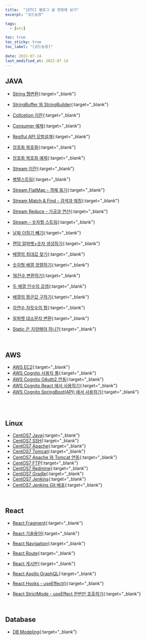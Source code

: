 ```yaml
---
title:  "[ETC] 블로그 글 한방에 보기"
excerpt: "코드농장"

tags:
  - [etc]

toc: true
toc_sticky: true
toc_label: "[코드농장]"
 
date: 2022-07-14
last_modified_at: 2022-07-14
---
```


## JAVA

- [String 형변환](https://ymkmoon.github.io/Java-17-String-Conversion/){:target="_blank"}
- [StringBuffer 와 StringBuilder](https://ymkmoon.github.io/Java-16-StringBuffer-StringBuilder/){:target="_blank"}

- [Collcetion 이란](https://ymkmoon.github.io/Java-03-Collection/){:target="_blank"}
- [Consumer 예제](https://ymkmoon.github.io/Java-03-Collection/){:target="_blank"}
- [Restful API 모범설계](https://ymkmoon.github.io/Java-06-Rest-API/){:target="_blank"}
- [암호화 복호화](https://ymkmoon.github.io/Java-07-Encryption/){:target="_blank"}
- [암호화 복호화 예제](https://ymkmoon.github.io/Java-08-Encryption-Example/){:target="_blank"}

- [Stream 이란](https://ymkmoon.github.io/Java-09-Stream/){:target="_blank"}
- [병렬스트림](https://ymkmoon.github.io/Java-10-Parallel-Stream/){:target="_blank"}
- [Stream FlatMap - 객체 묶기](https://ymkmoon.github.io/Java-11-Stream-FlatMap/){:target="_blank"}
- [Stream Match & Find - 검색과 매칭](https://ymkmoon.github.io/Java-12-Stream-Match-Find/){:target="_blank"}
- [Stream Reduce - 가공과 연산](https://ymkmoon.github.io/Java-13-Stream-Reduce/){:target="_blank"}
- [Stream - 숫자형 스트림](https://ymkmoon.github.io/Java-14-Stream-Numeric/){:target="_blank"}

- [날짜 더하기 빼기](https://ymkmoon.github.io/Java-18-Date-Conversion/){:target="_blank"}
- [랜덤 알파벳+숫자 생성하기](https://ymkmoon.github.io/Java-19-Random-String/){:target="_blank"}
- [배열의 최대값 찾기](https://ymkmoon.github.io/Java-20-Maximum-Of-Array/){:target="_blank"}
- [숫자형 배열 정렬하기](https://ymkmoon.github.io/Java-21-Array-Sort/){:target="_blank"}
- [16진수 변환하기](https://ymkmoon.github.io/Java-22-Demical-To-Hex/){:target="_blank"}
- [두 배열 인수의 곱셈](https://ymkmoon.github.io/Java-23-Array-Multiplication/){:target="_blank"}
- [배열의 평균값 구하기](https://ymkmoon.github.io/Java-24-Array-Average/){:target="_blank"}
- [자연수 자릿수의 합](https://ymkmoon.github.io/Java-25-Sum-Of-Digest/){:target="_blank"}
- [알파벳 대소문자 변환](https://ymkmoon.github.io/Java-25-Sum-Of-Digest/){:target="_blank"}

- [Static 은 지양해야 하나?](https://ymkmoon.github.io/Java-15-Static/){:target="_blank"}

<br>

## AWS

- [AWS EC2](https://ymkmoon.github.io/Aws-01-Ec2/){:target="_blank"}
- [AWS Cognito 사용자 풀](https://ymkmoon.github.io/Aws-02-Cognito/){:target="_blank"}
- [AWS Cognito OAuth2 연동](https://ymkmoon.github.io/Aws-03-Cognito-OAuth2/){:target="_blank"}
- [AWS Cognito React 에서 사용하기](https://ymkmoon.github.io/Aws-04-Cognito-React/){:target="_blank"}
- [AWS Cognito SpringBoot(API) 에서 사용하기](https://ymkmoon.github.io/Springboot-01-Cognito/){:target="_blank"}

<br>
<br>

## Linux

- [CentOS7 Java](https://ymkmoon.github.io/Linux-04-CentOS-JDK/){:target="_blank"}
- [CentOS7 SSH](https://ymkmoon.github.io/Linux-05-CentOS-SSH/){:target="_blank"}
- [CentOS7 Apache](https://ymkmoon.github.io/Linux-06-CentOS-Apache/){:target="_blank"}
- [CentOS7 Tomcat](https://ymkmoon.github.io/Linux-07-CentOS-Tomcat/){:target="_blank"}
- [CentOS7 Apache 와 Tomcat 연동](https://ymkmoon.github.io/Linux-08-CentOS-Apache-Tomcat/){:target="_blank"}
- [CentOS7 FTP](https://ymkmoon.github.io/Linux-09-CentOS-FTP/){:target="_blank"}
- [CentOS7 Redmine](https://ymkmoon.github.io/Linux-10-CentOS-Redmine/){:target="_blank"}
- [CentOS7 Gradle](https://ymkmoon.github.io/Linux-12-CentOS-Gradle/){:target="_blank"}
- [CentOS7 Jenkins](https://ymkmoon.github.io/Linux-11-CentOS-Jenkins/){:target="_blank"}
- [CentOS7 Jenkins Git 배포](https://ymkmoon.github.io/Linux-13-CentOS-Jenkins-Deploy/){:target="_blank"}

<br>

## React

- [React Fragment](https://ymkmoon.github.io/React-16-Fragment/){:target="_blank"}
- [React 기술용어](https://ymkmoon.github.io/React-13-Term-Of-Technology/){:target="_blank"}

- [React Navigation](https://ymkmoon.github.io/React-03-Navigation/){:target="_blank"}
- [React Route](https://ymkmoon.github.io/React-04-Route/){:target="_blank"}
- [React 게시판](https://ymkmoon.github.io/React-06-Voc/){:target="_blank"}
- [React Apollo GraphQL](https://ymkmoon.github.io/React-09-Apollo/){:target="_blank"}
- [React Hooks - useEffect()](https://ymkmoon.github.io/React-14-useEffect/){:target="_blank"}
- [React StrictMode - useEffect 한번만 호출하기](https://ymkmoon.github.io/React-15-Strict-Mode/){:target="_blank"}

<br>

## Database

- [DB Modeling](https://ymkmoon.github.io/DB-01-Modeling/){:target="_blank"}

<br>